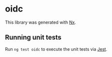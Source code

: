 # oidc

This library was generated with [Nx](https://nx.dev).

## Running unit tests

Run `ng test oidc` to execute the unit tests via [Jest](https://jestjs.io).
